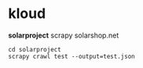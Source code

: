 kloud
=====

**solarproject** scrapy solarshop.net

```
cd solarproject
scrapy crawl test --output=test.json
```
